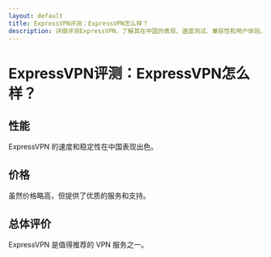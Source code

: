 ```yaml
---
layout: default
title: ExpressVPN评测：ExpressVPN怎么样？
description: 详细评测ExpressVPN，了解其在中国的表现、速度测试、兼容性和用户体验。
---
```


# ExpressVPN评测：ExpressVPN怎么样？

## 性能

ExpressVPN 的速度和稳定性在中国表现出色。

## 价格

虽然价格略高，但提供了优质的服务和支持。

## 总体评价

ExpressVPN 是值得推荐的 VPN 服务之一。
